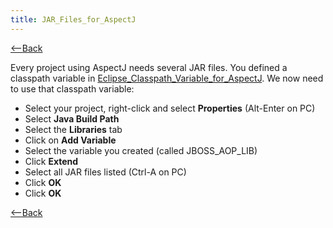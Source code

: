 ```yaml
---
title: JAR_Files_for_AspectJ
---
```

[<--Back](Environment_Configuration_for_AspectJ)

Every project using AspectJ needs several JAR files. You defined a classpath variable in [Eclipse_Classpath_Variable_for_AspectJ](Eclipse_Classpath_Variable_for_AspectJ). We now need to use that classpath variable:

* Select your project, right-click and select **Properties** (Alt-Enter on PC)
* Select **Java Build Path**
* Select the **Libraries** tab
* Click on **Add Variable**
* Select the variable you created (called JBOSS_AOP_LIB)
* Click **Extend**
* Select all JAR files listed (Ctrl-A on PC)
* Click **OK**
* Click **OK**

[<--Back](Environment_Configuration_for_AspectJ)
